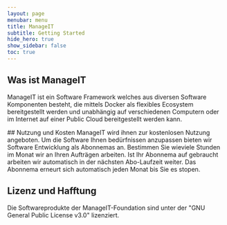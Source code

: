 ```yaml
---
layout: page
menubar: menu
title: ManageIT
subtitle: Getting Started
hide_hero: true
show_sidebar: false
toc: true
---
```


## Was ist ManageIT

ManageIT ist ein Software Framework welches aus diversen Software Komponenten besteht, die mittels Docker als flexibles Ecosystem bereitgestellt werden und unabhängig auf verschiedenen Computern oder im Internet auf einer Public Cloud bereitgestellt werden kann.


## Nutzung und Kosten
ManageIT wird ihnen zur kostenlosen Nutzung angeboten. Um die Software Ihnen bedürfnissen anzupassen bieten wir Software Entwicklung als Abonnemas an. Bestimmen Sie wieviele Stunden im Monat wir an Ihren Aufträgen arbeiten. Ist Ihr Abonnema auf gebraucht arbeiten wir automatisch in der nächsten Abo-Laufzeit weiter. Das Abonnema erneurt sich automatisch jeden Monat bis Sie es stopen.

## Lizenz und Hafftung

Die Softwareprodukte der ManageIT-Foundation sind unter der "GNU General Public License v3.0" lizenziert.
